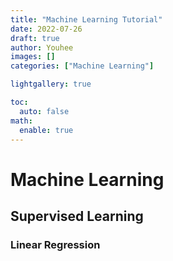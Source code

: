 ```yaml
---
title: "Machine Learning Tutorial"
date: 2022-07-26
draft: true
author: Youhee
images: []
categories: ["Machine Learning"]

lightgallery: true

toc:
  auto: false
math:
  enable: true
---
```


# Machine Learning 
## Supervised Learning 

### Linear Regression 


